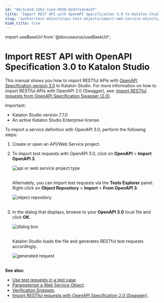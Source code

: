 ```yaml
---
id: "96c1cdc0-22b2-11ed-9930-0242fe3e4a3f"
title: "Import REST API with OpenAPI Specification 3.0 to Katalon Studio"
slug: "author/test-objects/api-test-objects/import-web-service-objects/import-rest-api-with-openapi-specification-3.0-to-katalon-studio"
hide_title: true
---
```

import useBaseUrl from '@docusaurus/useBaseUrl';


# <a id="id" class="anchor_top_offset"/><a id="ariaid-title1" class="anchor_top_offset"/>Import REST API with OpenAPI Specification 3.0 to <span xmlns="http://www.w3.org/1999/xhtml" className="ph">Katalon Studio</span> 

<p xmlns="http://www.w3.org/1999/xhtml" className="p">This manual shows you how to import RESTful APIs with <a className="xref j-external-link" href="https://swagger.io/specification/" target="_blank">OpenAPI Specification     version 3.0</a> to Katalon Studio. For more information on how to   import RESTful APIs with OpenAPI 2.0 (Swagger), see: <a className="xref" href="/docs/author/test-objects/api-test-objects/import-web-service-objects/import-restful-requests-from-swagger-2.0">Import     RESTful requests from OpenAPI Specification Swagger (2.0)</a>.</p> 
<div xmlns="http://www.w3.org/1999/xhtml" className="note important note_important"><span className="note__title">Important:</span> 
  <ul className="ul"><li className="li">Katalon Studio version 7.7.0</li><li className="li">An active Katalon Studio Enterprise license.</li></ul>
</div>
<p xmlns="http://www.w3.org/1999/xhtml" className="p">To import a service definition with OpenAPI 3.0, perform the   following steps:</p> 
<ol xmlns="http://www.w3.org/1999/xhtml" className="ol"><li className="li">     <p className="p">Create or open an API/Web Service project.</p>   </li><li className="li">     <p className="p">To import test requests with OpenAPI 3.0, click on       <strong className="ph b">OpenAPI</strong> &gt; <strong className="ph b">Import OpenAPI         3</strong>.</p>     <p className="p">       <img className="image" src={useBaseUrl("https://github.com/katalon-studio/docs-images/raw/master/katalon-studio/docs/import-openapi30/icon.png")} width={500} alt="api or web service project type" /><br /><br />     </p>     <p className="p">Alternately, you can import test requests via the <strong className="ph b">Tests         Explorer</strong> panel. Right-click on <strong className="ph b">Object         Repository</strong> &gt; <strong className="ph b">Import</strong> &gt; <strong className="ph b">From         OpenAPI 3</strong>.</p>     <p className="p">       <img className="image" src={useBaseUrl("https://github.com/katalon-studio/docs-images/raw/master/katalon-studio/docs/import-openapi30/K.S.E-8.2.5-import-postman-object_repository_open_api3.png")} alt="object repository" /><br /><br />     </p>   </li><li className="li">     <p className="p">In the dialog that displays, browse to your <strong className="ph b">OpenAPI         3.0</strong> local file and click <strong className="ph b">OK</strong>.</p>     <p className="p">       <img className="image" src={useBaseUrl("https://github.com/katalon-studio/docs-images/raw/master/katalon-studio/docs/import-openapi30/browse-openapi30.png")} width={600} alt="dialog box" /><br /><br />     </p>     <p className="p">Katalon Studio loads the file and generates RESTful test       requests accordingly.</p>     <p className="p">       <img className="image" src={useBaseUrl("https://github.com/katalon-studio/docs-images/raw/master/katalon-studio/docs/import-openapi30/imported.png")} alt="generated request" /><br /><br />     </p>   </li></ol> 
<p xmlns="http://www.w3.org/1999/xhtml" className="p">   <strong className="ph b">See also:</strong> </p> 
<ul xmlns="http://www.w3.org/1999/xhtml" className="ul"><li className="li">     <a className="xref" href="/docs/author/create-test-cases/using-web-services-in-a-test-case-in-katalon-studio">Use       test requests in a test case</a>.</li><li className="li">     <a className="xref j-external-link" href="http:///display/KD/Parameterize+a+Web+Service+Object" target="_blank">Parameterize a       Web Service Object</a>.</li><li className="li">     <a className="xref j-external-link" href="http:///display/KD/Verification+Snippets" target="_blank">Verification       Snippets</a>.</li><li className="li">     <a className="xref" href="/docs/author/test-objects/api-test-objects/import-web-service-objects/import-restful-requests-from-swagger-2.0">Import       RESTful requests with OpenAPI Specification 2.0 (Swagger)</a>.</li></ul> 

